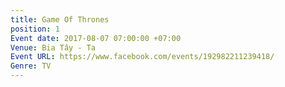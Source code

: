 ```yaml
---
title: Game Of Thrones
position: 1
Event date: 2017-08-07 07:00:00 +07:00
Venue: Bia Tây - Ta
Event URL: https://www.facebook.com/events/192982211239418/
Genre: TV
---
```


